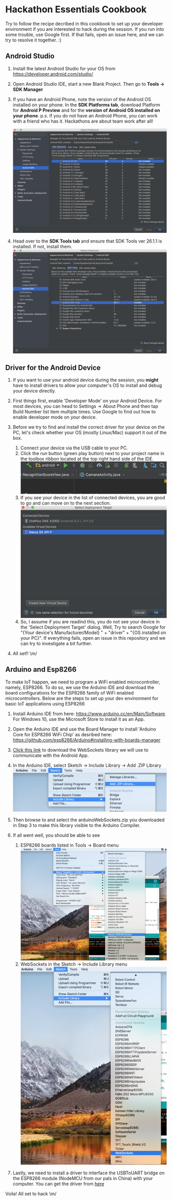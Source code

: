 # Hackathon Essentials Cookbook
Try to follow the recipe decribed in this cookbook to set up your developer environment if you are interested to hack during the session. If you run into some trouble, use Google first. If that fails, open an issue here, and we can try to resolve it together. :) 

## Android Studio
1. Install the latest Android Studio for your OS from https://developer.android.com/studio/ 

1. Open Android Studio IDE, start a new Blank Project. Then go to **Tools -> SDK Manager**

1. If you have an Android Phone, note the version of the Android OS installed on your phone. In the **SDK Platforms tab**, download Platform for **Android P Preview** and for the **version of Android OS installed on your phone**.
    p.s. If you do not have an Android Phone, you can work with a friend who has it. Hackathons are about team work after all!

    ![SDK_PLATFORMS](./images/sdk_platforms.png)

1. Head over to the **SDK Tools tab** and ensure that SDK Tools ver 26.1.1 is installed. If not, install them.
    ![SDK_TOOLS_TAB](./images/sdk_tools.png)

## Driver for the Android Device

1. If you want to use your android device during the session, you **might** have to install drivers to allow your computer's OS to install and debug your device directly.

1. First things first, enable 'Developer Mode' on your Android Device. For most devices, you can head to Settings -> About Phone and then tap Build Number list item multiple times. Use Google to find out how to enable developer mode on your device.

1. Before we try to find and install the correct driver for your device on the PC, let's check whether your OS (mostly Linux/Mac) support it out of the box.
    1. Connect your device via the USB cable to your PC.
    1. Click the run button (green play button) next to your project name in the toolbox ribbon located at the top right hand side of the IDE.
    ![RUN_BUTTON](./images/android_run.png)
    1. If you see your device in the list of connected devices, you are good to go and can move on to the next section.
    ![deployment_target](./images/deployment_target.png)
    1. So, I assume if you are readind this, you do not see your device in the 'Select Deployment Target' dialog. Well, Try to search Google for "{Your device's Manufacturer/Model} " + "driver" +  "{OS installed on your PC}". If everything fails, open an issue in this repository and we can try to investigate a bit further.

1. All set!! \m/

## Arduino and Esp8266
To make IoT happen, we need to program a WiFi enabled microcontroller, namely, ESP8266. To do so, we use the Arduino IDE and download the board configurations for the ESP8266 family of WiFi enabled microcontrollers. Below are the steps to set up your dev environment for basic IoT applications using ESP8266

1. Install Arduino IDE from here: https://www.arduino.cc/en/Main/Software. For Windows 10, use the Microsoft Store to install it as an App.

1. Open the Arduino IDE and use the Board Manager to install 'Arduino Core for ESP8266 WiFi Chip' as desribed here: https://github.com/esp8266/Arduino#installing-with-boards-manager 

1. [Click this link](https://github.com/Links2004/arduinoWebSockets/archive/master.zip) to download the WebSockets library we will use to communicate with the Android App.

1. In the Arduino IDE, select Sketch -> Include Library -> Add .ZIP Library
    ![add_library](./images/add_library.png)
1. Then browse to and select the arduinoWebSockets.zip you downloaded in Step 3 to make this library visible to the Arduino Compiler.

1. If all went well, you should be able to see 
    1. ESP8266 boards listed in Tools -> Board menu
        ![espboard](./images/espboard.png)
    1. WebSockets in the Sketch -> Include Library menu 
        ![](./images/websockets.png)

1. Lastly, we need to install a driver to interface the USBToUART bridge on the ESP8266 module (NodeMCU from our pals in China) with your computer. You can get the driver from [here](https://www.silabs.com/products/development-tools/software/usb-to-uart-bridge-vcp-drivers)

Voila! All set to hack \m/